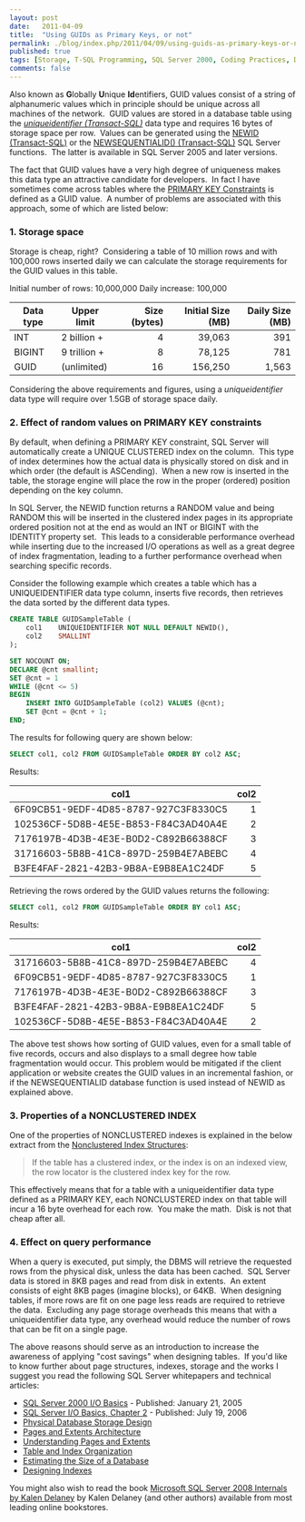 ```yaml
---
layout: post
date:   2011-04-09
title:  "Using GUIDs as Primary Keys, or not"
permalink: ./blog/index.php/2011/04/09/using-guids-as-primary-keys-or-not/
published: true
tags: [Storage, T-SQL Programming, SQL Server 2000, Coding Practices, Database Design, SQL Server 2008 R2, Indexes, SQL Server 2008, data types, GUID, SQL Server 2005]
comments: false
---
```

Also known as **G**lobally **U**nique **Id**entifiers, GUID values consist of a string of alphanumeric values which in principle should be unique across all machines of the network.  GUID values are stored in a database table using the _[uniqueidentifier (Transact-SQL)](http://msdn.microsoft.com/en-us/library/ms187942.aspx)_ data type and requires 16 bytes of storage space per row.  Values can be generated using the [NEWID (Transact-SQL)](http://msdn.microsoft.com/en-us/library/ms190348.aspx) or the [NEWSEQUENTIALID() (Transact-SQL)](http://msdn.microsoft.com/en-us/library/ms189786.aspx) SQL Server functions.  The latter is available in SQL Server 2005 and later versions.

The fact that GUID values have a very high degree of uniqueness makes this data type an attractive candidate for developers.  In fact I have sometimes come across tables where the [PRIMARY KEY Constraints](http://msdn.microsoft.com/en-us/library/ms191236.aspx) is defined as a GUID value.  A number of problems are associated with this approach, some of which are listed below:

### 1. Storage space ###

Storage is cheap, right?  Considering a table of 10 million rows and with 100,000 rows inserted daily we can calculate the storage requirements for the GUID values in this table.

Initial number of rows: 10,000,000
Daily increase: 100,000

Data type | Upper limit  | Size (bytes) | Initial Size (MB) | Daily Size (MB)
--------- | ------------ | -----------: | ----------------: | --------------:
INT       | 2 billion +  | 4            | 39,063            | 391
BIGINT    | 9 trillion + | 8            | 78,125            | 781
GUID      | (unlimited)  | 16           | 156,250           | 1,563

Considering the above requirements and figures, using a _uniqueidentifier_ data type will require over 1.5GB of storage space daily.

### 2. Effect of random values on PRIMARY KEY constraints ###

By default, when defining a PRIMARY KEY constraint, SQL Server will automatically create a UNIQUE CLUSTERED index on the column.  This type of index determines how the actual data is physically stored on disk and in which order (the default is ASCending).  When a new row is inserted in the table, the storage engine will place the row in the proper (ordered) position depending on the key column.

In SQL Server, the NEWID function returns a RANDOM value and being RANDOM this will be inserted in the clustered index pages in its appropriate ordered position not at the end as would an INT or BIGINT with the IDENTITY property set.  This leads to a considerable performance overhead while inserting due to the increased I/O operations as well as a great degree of index fragmentation, leading to a further performance overhead when searching specific records.

Consider the following example which creates a table which has a UNIQUEIDENTIFIER data type column, inserts five records, then retrieves the data sorted by the different data types.

``` sql
CREATE TABLE GUIDSampleTable (
    col1    UNIQUEIDENTIFIER NOT NULL DEFAULT NEWID(),
    col2    SMALLINT
);

SET NOCOUNT ON;
DECLARE @cnt smallint;
SET @cnt = 1
WHILE (@cnt <= 5)
BEGIN
    INSERT INTO GUIDSampleTable (col2) VALUES (@cnt);
    SET @cnt = @cnt + 1;
END;
```

The results for following query are shown below:

``` sql
SELECT col1, col2 FROM GUIDSampleTable ORDER BY col2 ASC;
```

Results:

col1                                 | col2
------------------------------------ | ------:
6F09CB51-9EDF-4D85-8787-927C3F8330C5 | 1
102536CF-5D8B-4E5E-B853-F84C3AD40A4E | 2
7176197B-4D3B-4E3E-B0D2-C892B66388CF | 3
31716603-5B8B-41C8-897D-259B4E7ABEBC | 4
B3FE4FAF-2821-42B3-9B8A-E9B8EA1C24DF | 5

Retrieving the rows ordered by the GUID values returns the following:

``` sql
SELECT col1, col2 FROM GUIDSampleTable ORDER BY col1 ASC;
```

Results:

col1                                 | col2
------------------------------------ | ------:
31716603-5B8B-41C8-897D-259B4E7ABEBC | 4
6F09CB51-9EDF-4D85-8787-927C3F8330C5 | 1
7176197B-4D3B-4E3E-B0D2-C892B66388CF | 3
B3FE4FAF-2821-42B3-9B8A-E9B8EA1C24DF | 5
102536CF-5D8B-4E5E-B853-F84C3AD40A4E | 2

The above test shows how sorting of GUID values, even for a small table of five records, occurs and also displays to a small degree how table fragmentation would occur.  This problem would be mitigated if the client application or website creates the GUID values in an incremental fashion, or if the NEWSEQUENTIALID database function is used instead of NEWID as explained above.

### 3. Properties of a NONCLUSTERED INDEX ###

One of the properties of NONCLUSTERED indexes is explained in the below extract from the [Nonclustered Index Structures](http://msdn.microsoft.com/en-us/library/ms177484.aspx):

> If the table has a clustered index, or the index is on an indexed view, the row locator is the clustered index key for the row.

This effectively means that for a table with a uniqueidentifier data type defined as a PRIMARY KEY, each NONCLUSTERED index on that table will incur a 16 byte overhead for each row.  You make the math.  Disk is not that cheap after all.

### 4. Effect on query performance ###

When a query is executed, put simply, the DBMS will retrieve the requested rows from the physical disk, unless the data has been cached.  SQL Server data is stored in 8KB pages and read from disk in extents.  An extent consists of eight 8KB pages (imagine blocks), or 64KB.  When designing tables, if more rows are fit on one page less reads are required to retrieve the data.  Excluding any page storage overheads this means that with a uniqueidentifier data type, any overhead would reduce the number of rows that can be fit on a single page.

The above reasons should serve as an introduction to increase the awareness of applying "cost savings" when designing tables.  If you'd like to know further about page structures, indexes, storage and the works I suggest you read the following SQL Server whitepapers and technical articles:

* [SQL Server 2000 I/O Basics](http://technet.microsoft.com/en-us/library/cc966500.aspx) - Published: January 21, 2005
* [SQL Server I/O Basics, Chapter 2](http://technet.microsoft.com/en-us/library/cc917726.aspx) - Published: July 19, 2006
* [Physical Database Storage Design](http://www.microsoft.com/technet/prodtechnol/sql/2005/physdbstor.mspx)
* [Pages and Extents Architecture](http://msdn.microsoft.com/en-us/library/cc280360.aspx)
* [Understanding Pages and Extents ](http://msdn.microsoft.com/en-us/library/ms190969.aspx)
* [Table and Index Organization](http://msdn.microsoft.com/en-us/library/ms189051.aspx)
* [Estimating the Size of a Database ](http://msdn.microsoft.com/en-us/library/ms187445.aspx)
* [Designing Indexes](http://msdn.microsoft.com/en-us/library/ms190804.aspx)

You might also wish to read the book [Microsoft SQL Server 2008 Internals by Kalen Delaney](http://www.sqlserverinternals.com) by Kalen Delaney (and other authors) available from most leading online bookstores.
